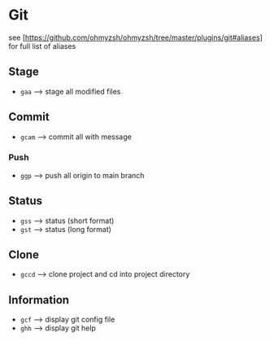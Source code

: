 # Git

see [https://github.com/ohmyzsh/ohmyzsh/tree/master/plugins/git#aliases] for full list of aliases

## Stage

- `gaa` --> stage all modified files

## Commit

- `gcam` --> commit all with message

### Push

- `ggp` --> push all origin to main branch

## Status

- `gss` --> status (short format)
- `gst` --> status (long format)

## Clone

- `gccd` --> clone project and cd into project directory

## Information

- `gcf` --> display git config file
- `ghh` --> display git help
